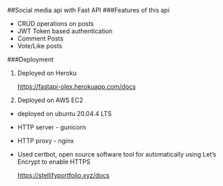 
##Social media api with Fast API
###Features of this api

* CRUD operations on posts
* JWT Token based authentication
* Comment Posts
* Vote/Like posts

###Deployment

1. Deployed on Heroku


    https://fastapi-olex.herokuapp.com/docs

2. Deployed on AWS EC2

* deployed on ubuntu 20.04.4 LTS
* HTTP server - gunicorn
* HTTP proxy - nginx
* Used certbot, open source software tool for automatically using Let’s Encrypt to enable HTTPS


    https://stellifyportfolio.xyz/docs